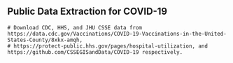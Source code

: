 ## Public Data Extraction for COVID-19
    # Download CDC, HHS, and JHU CSSE data from https://data.cdc.gov/Vaccinations/COVID-19-Vaccinations-in-the-United-States-County/8xkx-amqh,
    # https://protect-public.hhs.gov/pages/hospital-utilization, and https://github.com/CSSEGISandData/COVID-19 respectively.